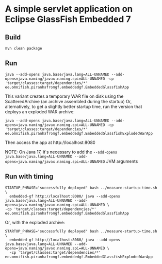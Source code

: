 # A simple servlet application on Eclipse GlassFish Embedded 7

## Build

```
mvn clean package
```

## Run

```
java --add-opens java.base/java.lang=ALL-UNNAMED --add-opens=java.naming/javax.naming.spi=ALL-UNNAMED -cp 'target/classes:target/dependencies/*' ee.omnifish.piranhafromgf.embeddedgf.EmbeddedGlassfishApp
```

This variant creates a temporary WAR file on disk using the ScatteredArchive (an archive assembled during the startup)
Or, alternatively, to get a slightly better startup time, run the version that deploys an exploded WAR archive:

```
java --add-opens java.base/java.lang=ALL-UNNAMED --add-opens=java.naming/javax.naming.spi=ALL-UNNAMED -cp 'target/classes:target/dependencies/*' ee.omnifish.piranhafromgf.embeddedgf.EmbeddedGlassfishExplodedWarApp
```

Then access the app at http://localhost:8080

NOTE: On Java 17, it's necessary to add the
`--add-opens java.base/java.lang=ALL-UNNAMED --add-opens=java.naming/javax.naming.spi=ALL-UNNAMED` JVM arguments


## Run with timing

```
STARTUP_PHRASE='successfully deployed' bash ../measure-startup-time.sh \
  embedded-gf http://localhost:8080/ java --add-opens java.base/java.lang=ALL-UNNAMED --add-opens=java.naming/javax.naming.spi=ALL-UNNAMED \
-cp 'target/classes:target/dependencies/*' ee.omnifish.piranhafromgf.embeddedgf.EmbeddedGlassfishApp
```

Or, with the exploded archive:

```
STARTUP_PHRASE='successfully deployed' bash ../measure-startup-time.sh \
  embedded-gf http://localhost:8080/ java --add-opens java.base/java.lang=ALL-UNNAMED --add-opens=java.naming/javax.naming.spi=ALL-UNNAMED \
  -cp 'target/classes:target/dependencies/*' ee.omnifish.piranhafromgf.embeddedgf.EmbeddedGlassfishExplodedWarApp
```